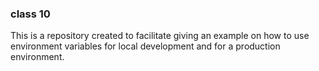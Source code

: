 ### class 10

This is a repository created to facilitate giving an example on how to use environment variables for local development and for a production environment.
